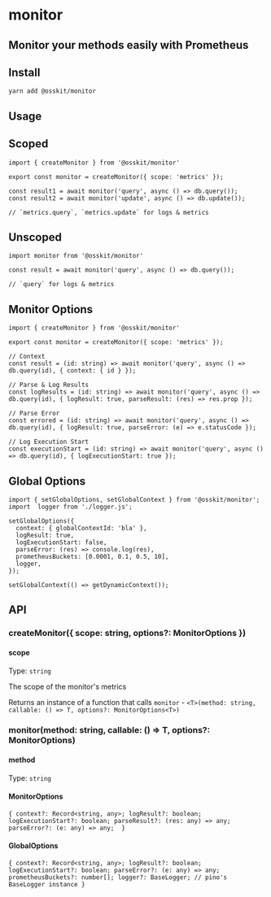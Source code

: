 # monitor

## Monitor your methods easily with Prometheus

</div>

## Install
```
yarn add @osskit/monitor
```

## Usage
## Scoped
```
import { createMonitor } from '@osskit/monitor'

export const monitor = createMonitor({ scope: 'metrics' });

const result1 = await monitor('query', async () => db.query());
const result2 = await monitor('update', async () => db.update());

// `metrics.query`, `metrics.update` for logs & metrics
```
## Unscoped
```
import monitor from '@osskit/monitor'

const result = await monitor('query', async () => db.query());

// `query` for logs & metrics
```
## Monitor Options
```
import { createMonitor } from '@osskit/monitor'

export const monitor = createMonitor({ scope: 'metrics' });

// Context
const result = (id: string) => await monitor('query', async () => db.query(id), { context: { id } });

// Parse & Log Results
const logResults = (id: string) => await monitor('query', async () => db.query(id), { logResult: true, parseResult: (res) => res.prop });

// Parse Error
const errored = (id: string) => await monitor('query', async () => db.query(id), { logResult: true, parseError: (e) => e.statusCode });

// Log Execution Start
const executionStart = (id: string) => await monitor('query', async () => db.query(id), { logExecutionStart: true });
```

## Global Options
```
import { setGlobalOptions, setGlobalContext } from '@osskit/monitor';
import  logger from './logger.js';

setGlobalOptions({
  context: { globalContextId: 'bla' },
  logResult: true,
  logExecutionStart: false,
  parseError: (res) => console.log(res),
  prometheusBuckets: [0.0001, 0.1, 0.5, 10],
  logger,
});

setGlobalContext(() => getDynamicContext());
```

## API
### createMonitor({ scope: string, options?: MonitorOptions })
#### scope
Type: `string`

The scope of the monitor's metrics

Returns an instance of a function that calls `monitor` - `<T>(method: string, callable: () => T, options?: MonitorOptions<T>)`

### monitor(method: string, callable: () => T, options?: MonitorOptions)
#### method
Type: `string`

#### MonitorOptions
`{ context?: Record<string, any>;
  logResult?: boolean;
  logExecutionStart?: boolean;
  parseResult?: (res: any) => any;
  parseError?: (e: any) => any; 
  }`
  #### GlobalOptions
`{ context?: Record<string, any>;
  logResult?: boolean;
  logExecutionStart?: boolean;
  parseError?: (e: any) => any;
  prometheusBuckets?: number[];
  logger?: BaseLogger; // pino's BaseLogger instance
  }`
